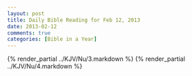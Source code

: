 ```yaml
---
layout: post
title: Daily Bible Reading for Feb 12, 2013
date: 2013-02-12
comments: true
categories: [Bible in a Year]
---
```

{% render_partial ../KJV/Nu/3.markdown %}
{% render_partial ../KJV/Nu/4.markdown %}
